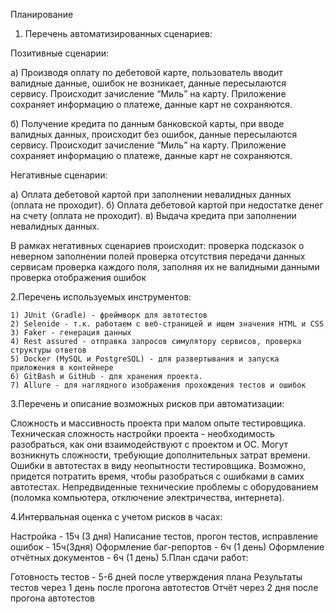 Планирование

1. Перечень автоматизированных сценариев:

Позитивные сценарии:

а) Производя оплату по дебетовой карте, пользователь вводит валидные данные, ошибок не возникает, данные пересылаются сервису. Происходит зачисление “Миль” на карту. Приложение сохраняет информацию о платеже, данные карт не сохраняются.

б) Получение кредита по данным банковской карты, при вводе валидных данных, происходит без ошибок, данные пересылаются сервису. Происходит зачисление “Миль” на карту. Приложение сохраняет информацию о платеже, данные карт не сохраняются.

Негативные сценарии:

а) Оплата дебетовой картой при заполнении невалидных данных (оплата не проходит).
б) Оплата дебетовой картой при недостатке денег на счету (оплата не проходит).
в) Выдача кредита при заполнении невалидных данных.

В рамках негативных сценариев происходит:
проверка подсказок о неверном заполнении полей
проверка отсутствия передачи данных сервисам
проверка каждого поля, заполняя их не валидными данными
проверка отображения ошибок


2.Перечень используемых инструментов:

	1) JUnit (Gradle) - фреймворк для автотестов
	2) Selenide - т.к. работаем с веб-страницей и ищем значения HTML и CSS
	3) Faker - генерация данных
	4) Rest assured - отправка запросов симулятору сервисов, проверка структуры ответов
	5) Docker (MySQL и PostgreSQL) - для развертывания и запуска приложения в контейнере
	6) GitBash и GitHub - для хранения проекта.
	7) Allure - для наглядного изображения прохождения тестов и ошибок

3.Перечень и описание возможных рисков при автоматизации:

Сложность и массивность проекта при малом опыте тестировщика. Техническая сложность настройки проекта - необходимость разобраться, как они взаимодействуют с проектом и ОС.
Могут возникнуть сложности, требующие дополнительных затрат времени.
Ошибки в автотестах в виду неопытности тестировщика. Возможно, придется потратить время, чтобы разобраться с ошибками в самих автотестах.
Непредвиденные технические проблемы с оборудованием (поломка компьютера, отключение электричества, интернета).


4.Интервальная оценка с учетом рисков в часах:

Настройка - 15ч (3 дня)
Написание тестов, прогон тестов, исправление ошибок - 15ч(3дня)
Оформление баг-репортов - 6ч (1 день)
Оформление отчётных документов - 6ч (1 день)
5.План сдачи работ:

Готовность тестов - 5-6 дней после утверждения плана
Результаты тестов через 1 день после прогона автотестов
Отчёт через 2 дня после прогона автотестов
